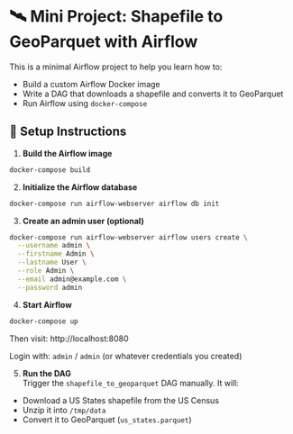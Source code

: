 # 🛰️ Mini Project: Shapefile to GeoParquet with Airflow

This is a minimal Airflow project to help you learn how to:

- Build a custom Airflow Docker image
- Write a DAG that downloads a shapefile and converts it to GeoParquet
- Run Airflow using `docker-compose`

## 🚀 Setup Instructions

1. **Build the Airflow image**  
```bash
docker-compose build
```

2. **Initialize the Airflow database**  
```bash
docker-compose run airflow-webserver airflow db init
```

3. **Create an admin user (optional)**  
```bash
docker-compose run airflow-webserver airflow users create \
  --username admin \
  --firstname Admin \
  --lastname User \
  --role Admin \
  --email admin@example.com \
  --password admin
```

4. **Start Airflow**  
```bash
docker-compose up
```

Then visit: http://localhost:8080

Login with: `admin` / `admin` (or whatever credentials you created)

5. **Run the DAG**  
Trigger the `shapefile_to_geoparquet` DAG manually. It will:

- Download a US States shapefile from the US Census
- Unzip it into `/tmp/data`
- Convert it to GeoParquet (`us_states.parquet`)
